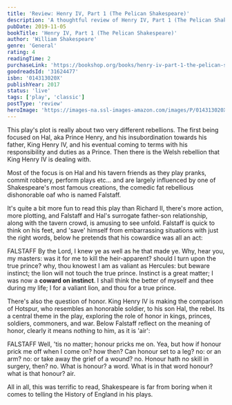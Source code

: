 ```yaml
---
title: 'Review: Henry IV, Part 1 (The Pelican Shakespeare)'
description: 'A thoughtful review of Henry IV, Part 1 (The Pelican Shakespeare) by William Shakespeare'
pubDate: 2019-11-05
bookTitle: 'Henry IV, Part 1 (The Pelican Shakespeare)'
author: 'William Shakespeare'
genre: 'General'
rating: 4
readingTime: 2
purchaseLink: 'https://bookshop.org/books/henry-iv-part-1-the-pelican-shakespeare/9780143130208'
goodreadsId: '31624477'
isbn: '014313020X'
publishYear: 2017
status: 'live'
tags: ['play', 'classic']
postType: 'review'
heroImage: 'https://images-na.ssl-images-amazon.com/images/P/014313020X.01.L.jpg'
---
```


This play's plot is really about two very different rebellions. The first being focused on Hal, aka Prince Henry, and his insubordination towards his father, King Henry IV, and his eventual coming to terms with his responsibility and duties as a Prince. Then there is the Welsh rebellion that King Henry IV is dealing with.

Most of the focus is on Hal and his tavern friends as they play pranks, commit robbery, perform plays etc... and are largely influenced by one of Shakespeare's most famous creations, the comedic fat rebellious dishonorable oaf who is named Falstaff.

It's quite a bit more fun to read this play than Richard II, there's more action, more plotting, and Falstaff and Hal's surrogate father-son relationship, along with the tavern crowd, is amusing to see unfold. Falstaff is quick to think on his feet, and 'save' himself from embarrassing situations with just the right words, below he pretends that his cowardice was all an act:

> 
FALSTAFF
By the Lord, I knew ye as well as he that made ye.
Why, hear you, my masters: was it for me to kill the
heir-apparent? should I turn upon the true prince?
why, thou knowest I am as valiant as Hercules: but
beware instinct; the lion will not touch the true
prince. Instinct is a great matter; I was now a
**coward on instinct**. I shall think the better of
myself and thee during my life; I for a valiant
lion, and thou for a true prince.

There's also the question of honor. King Henry IV is making the comparison of Hotspur, who resembles an honorable soldier, to his son Hal, the rebel. Its a central theme in the play, exploring the role of honor in kings, princes, soldiers, commoners, and war. Below Falstaff reflect on the meaning of honor, clearly it means nothing to him, as it is 'air':

> 
FALSTAFF
Well, 'tis no matter; honour pricks
me on. Yea, but how if honour prick me off when I
come on? how then? Can honour set to a leg? no: or
an arm? no: or take away the grief of a wound? no.
Honour hath no skill in surgery, then? no. What is
honour? a word. What is in that word honour? what
is that honour? air.

All in all, this was terrific to read, Shakespeare is far from boring when it comes to telling the History of England in his plays.